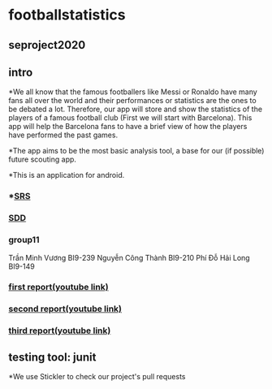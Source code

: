 # footballstatistics

## seproject2020

## intro
*We all know that the famous footballers like Messi or Ronaldo have many fans all over the world and their performances or statistics are the ones to be debated a lot. Therefore, our app will store and show the statistics of the players of a famous football club (First we will start with Barcelona). This app will help the Barcelona fans to have a brief view of how the players have performed the past games.

*The app aims to be the most basic analysis tool, a base for our (if possible) future scouting app.

*This is an application for android.

### *[SRS](https://docs.google.com/document/d/1P4kPYtV2OQv1QX-YqG7OZIIJchgt0X8wv9qsWZH7smU/edit?usp=sharing)
### [SDD](https://docs.google.com/document/d/10BBJTSX_CAisDXhyTR5I4rqiYvBeYDK14Sj5z0kC5TE/edit?usp=sharing)

### group11
Trần Minh Vương BI9-239
Nguyễn Công Thành BI9-210
Phí Đỗ Hải Long BI9-149

### [first report(youtube link)](https://youtu.be/D_MUXVjm7vE)
### [second report(youtube link)](https://youtu.be/AECyRQebaY8)
### [third report(youtube link)](https://www.youtube.com/watch?v=CUtnn8ESg1Q&feature=youtu.be)

## testing tool: junit

*We use Stickler to check our project's pull requests


